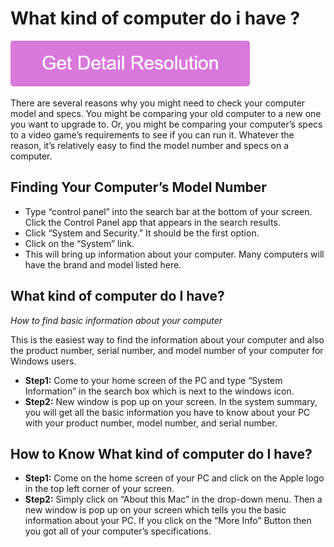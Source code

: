 # What kind of computer do i have ?

[![What kind of computer do i have](pink.png)](https://github.com/bitwarsoft/what.kind.of.computer.do.i.have)

There are several reasons why you might need to check your computer model and specs. You might be comparing your old computer to a new one you want to upgrade to. Or, you might be comparing your computer’s specs to a video game’s requirements to see if you can run it. Whatever the reason, it’s relatively easy to find the model number and specs on a computer.

## Finding Your Computer’s Model Number

* Type “control panel” into the search bar at the bottom of your screen. Click the Control Panel app that appears in the search results.
* Click “System and Security.” It should be the first option.
* Click on the “System” link.
* This will bring up information about your computer. Many computers will have the brand and model listed here.

## What kind of computer do I have?

_How to find basic information about your computer_

This is the easiest way to find the information about your computer and also the product number, serial number, and model number of your computer for Windows users.

* **Step1:** Come to your home screen of the PC and type “System Information” in the search box which is next to the windows icon.
* **Step2:** New window is pop up on your screen. In the system summary, you will get all the basic information you have to know about your PC with your product number, model number, and serial number.

## How to Know What kind of computer do I have?

* **Step1:** Come on the home screen of your PC and click on the Apple logo in the top left corner of your screen.
* **Step2:** Simply click on “About this Mac” in the drop-down menu. Then a new window is pop up on your screen which tells you the basic information about your PC. If you click on the “More Info” Button then you got all of your computer’s specifications.
